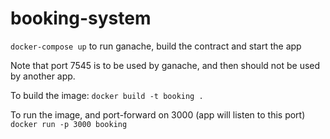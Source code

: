 # booking-system

`docker-compose up` to run ganache, build the contract and start the app

Note that port 7545 is to be used by ganache, and then should not be used by another app.

To build the image:
`docker build -t booking .`

To run the image, and port-forward on 3000 (app will listen to this port)
`docker run -p 3000 booking`

